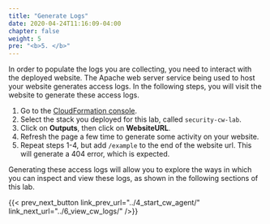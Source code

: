 ```yaml
---
title: "Generate Logs"
date: 2020-04-24T11:16:09-04:00
chapter: false
weight: 5
pre: "<b>5. </b>"
---
```


In order to populate the logs you are collecting, you need to interact with the deployed website. The Apache web server service being used to host your website generates access logs. In the following steps, you will visit the website to generate these access logs.

1. Go to the [CloudFormation console](https://console.aws.amazon.com/cloudformation/).
2. Select the stack you deployed for this lab, called `security-cw-lab`.
3. Click on **Outputs**, then click on **WebsiteURL**.
4. Refresh the page a few time to generate some activity on your website.
5. Repeat steps 1-4, but add `/example` to the end of the website url. This will generate a 404 error, which is expected.

Generating these access logs will allow you to explore the ways in which you can inspect and view these logs, as shown in the following sections of this lab.

{{< prev_next_button link_prev_url="../4_start_cw_agent/" link_next_url="../6_view_cw_logs/" />}}
